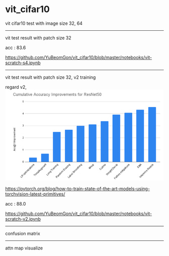 # vit_cifar10
vit cifar10 test with image size 32, 64

****

vit test result with patch size 32

acc : 83.6

https://github.com/YuBeomGon/vit_cifar10/blob/master/notebooks/vit-scratch-s4.ipynb

****

vit test result with patch size 32, v2 training

regard v2, 
![new training method](./example/new_training_method.png)

https://pytorch.org/blog/how-to-train-state-of-the-art-models-using-torchvision-latest-primitives/

acc : 88.0

https://github.com/YuBeomGon/vit_cifar10/blob/master/notebooks/vit-scratch-v2.ipynb

****

confusion matrix


****

attn map visualize


